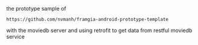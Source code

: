 the prototype sample of 
    
    https://github.com/nvmanh/framgia-android-prototype-template
    
with the moviedb server and using retrofit to get data from restful moviedb service    
